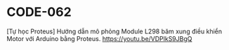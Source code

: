 # CODE-062
[Tự học Proteus] Hướng dẫn mô phỏng Module L298 băm xung điều khiển Motor với Arduino bằng Proteus. https://youtu.be/VDPlkS9JBgQ
